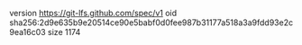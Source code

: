 version https://git-lfs.github.com/spec/v1
oid sha256:2d9e635b9e20514ce90e5babf0d0fee987b31177a518a3a9fdd93e2c9ea16c03
size 1174
